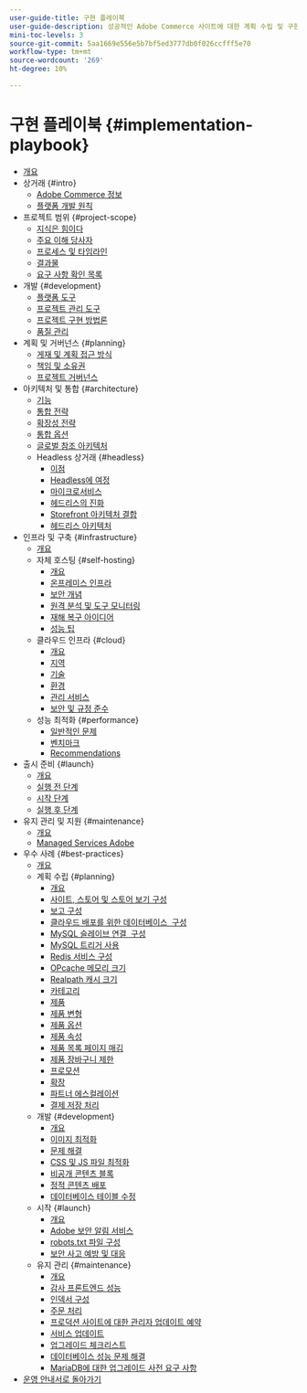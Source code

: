 ```yaml
---
user-guide-title: 구현 플레이북
user-guide-description: 성공적인 Adobe Commerce 사이트에 대한 계획 수립 및 구현을 위한 전략에 대해 알아봅니다.
mini-toc-levels: 3
source-git-commit: 5aa1669e556e5b7bf5ed3777db0f026ccfff5e70
workflow-type: tm+mt
source-wordcount: '269'
ht-degree: 10%

---
```



# 구현 플레이북 {#implementation-playbook}

- [개요](overview.md)
- 상거래 {#intro}
   - [Adobe Commerce 정보](intro/about-commerce.md)
   - [플랫폼 개발 원칙](intro/platform-development.md)
- 프로젝트 범위 {#project-scope}
   - [지식은 힘이다](project-scope/knowledge.md)
   - [주요 이해 당사자](project-scope/key-stakeholders.md)
   - [프로세스 및 타임라인](project-scope/process-timeline.md)
   - [결과물](project-scope/deliverables.md)
   - [요구 사항 확인 목록](project-scope/requirement-checklists.md)
- 개발 {#development}
   - [플랫폼 도구](development/platform-tools.md)
   - [프로젝트 관리 도구](development/project-management-tools.md)
   - [프로젝트 구현 방법론](development/delivery.md)
   - [품질 관리](development/quality-control.md)
- 계획 및 거버넌스 {#planning}
   - [게재 및 계획 접근 방식](planning/delivery.md)
   - [책임 및 소유권](planning/ownership.md)
   - [프로젝트 거버넌스](planning/governance.md)
- 아키텍처 및 통합 {#architecture}
   - [기능](architecture/capabilities.md)
   - [통합 전략](architecture/integration-strategy.md)
   - [확장성 전략](architecture/extensibility-strategy.md)
   - [통합 옵션](architecture/integration-options.md)
   - [글로벌 참조 아키텍처](architecture/global-reference.md)
   - Headless 상거래 {#headless}
      - [이점](architecture/headless/benefits.md)
      - [Headless에 여정](architecture/headless/journey-to-headless.md)
      - [마이크로서비스](architecture/headless/microservices.md)
      - [헤드리스의 진화](architecture/headless/evolution.md)
      - [Storefront 아키텍처 결합](architecture/headless/legacy-storefront.md)
      - [헤드리스 아키텍처](architecture/headless/adobe-commerce.md)
- 인프라 및 구축 {#infrastructure}
   - [개요](infrastructure/overview.md)
   - 자체 호스팅 {#self-hosting}
      - [개요](infrastructure/self-hosting/overview.md)
      - [온프레미스 인프라](infrastructure/self-hosting/on-premises.md)
      - [보안 개념](infrastructure/self-hosting/security-concepts.md)
      - [원격 분석 및 도구 모니터링](infrastructure/self-hosting/monitoring-tools.md)
      - [재해 복구 아이디어](infrastructure/self-hosting/disaster-recovery-ideas.md)
      - [성능 팁](infrastructure/self-hosting/performance-tips.md)
   - 클라우드 인프라 {#cloud}
      - [개요](infrastructure/cloud/overview.md)
      - [지역](infrastructure/cloud/regions.md)
      - [기술](infrastructure/cloud/technology.md)
      - [환경](infrastructure/cloud/environments.md)
      - [관리 서비스](infrastructure/cloud/managed-services.md)
      - [보안 및 규정 준수](infrastructure/cloud/security.md)
   - 성능 최적화 {#performance}
      - [일반적인 문제](infrastructure/performance/optimization.md)
      - [벤치마크](infrastructure/performance/benchmarks.md)
      - [Recommendations](infrastructure/performance/recommendations.md)
- 출시 준비 {#launch}
   - [개요](launch/overview.md)
   - [실행 전 단계](launch/pre-launch-steps.md)
   - [시작 단계](launch/launch-steps.md)
   - [실행 후 단계](launch/post-launch-steps.md)
- 유지 관리 및 지원 {#maintenance}
   - [개요](maintenance/overview.md)
   - [Managed Services Adobe](maintenance/adobe-managed-services.md)
- 우수 사례 {#best-practices}
   - [개요](best-practices/phases.md)
   - 계획 수립 {#planning}
      - [개요](best-practices/planning/overview.md)
      - [사이트, 스토어 및 스토어 보기 구성](best-practices/planning/sites-stores-store-views.md)
      - [보고 구성](best-practices/planning/reporting-configuration.md)
      - [클라우드 배포를 위한 데이터베이스 &#x200B; 구성](best-practices/planning/database-on-cloud.md)
      - [MySQL 슬레이브 연결 &#x200B; 구성](best-practices/planning/configure-mysql-slave-connection-on-cloud.md)
      - [MySQL 트리거 사용](best-practices/planning/mysql-triggers-usage.md)
      - [Redis 서비스 구성](best-practices/planning/redis-service-configuration.md)
      - [OPcache 메모리 크기](best-practices/planning/opcache-memory-size.md)
      - [Realpath 캐시 크기](best-practices/planning/realpath-cache-size.md)
      - [카테고리](best-practices/planning/category-limits.md)
      - [제품](best-practices/planning/product-sku-limits.md)
      - [제품 변형](best-practices/planning/product-variations.md)
      - [제품 옵션](best-practices/planning/product-options.md)
      - [제품 속성](best-practices/planning/product-attributes-and-options.md)
      - [제품 목록 페이지 매김](best-practices/planning/product-listing-pagination.md)
      - [제품 장바구니 제한](best-practices/planning/product-cart.md)
      - [프로모션](best-practices/planning/product-cart-promotions.md)
      - [확장](best-practices/planning/extensions.md)
      - [파트너 에스컬레이션](best-practices/planning/partner-escalation.md)
      - [결제 저장 처리](best-practices/planning/payment-processing-storage.md)
   - 개발 {#development}
      - [개요](best-practices/development/overview.md)
      - [이미지 최적화](best-practices/development/image-optimization.md)
      - [문제 해결](best-practices/development/troubleshooting.md)
      - [CSS 및 JS 파일 최적화](best-practices/development/optimize-css-js-files.md)
      - [비공개 콘텐츠 블록](best-practices/development/private-content-block-configuration.md)
      - [정적 콘텐츠 배포](best-practices/development/static-content-deployment.md)
      - [데이터베이스 테이블 수정](best-practices/development/modifying-core-and-third-party-tables.md)
   - 시작 {#launch}
      - [개요](best-practices/launch/overview.md)
      - [Adobe 보안 알림 서비스](best-practices/launch/security-notification-service.md)
      - [robots.txt 파일 구성](best-practices/launch/robots-txt.md)
      - [보안 사고 예방 및 대응](best-practices/launch/prevent-respond-security-incident.md)
   - 유지 관리 {#maintenance}
      - [개요](best-practices/maintenance/overview.md)
      - [감사 프론트엔드 성능](best-practices/maintenance/frontend-performance.md)
      - [인덱서 구성](best-practices/maintenance/indexer-configuration.md)
      - [주문 처리](best-practices/maintenance/order-processing-configuration.md)
      - [프로덕션 사이트에 대한 관리자 업데이트 예약](best-practices/maintenance/scheduling-admin-updates-in-production.md)
      - [서비스 업데이트](best-practices/maintenance/update-services.md)
      - [업그레이드 체크리스트](best-practices/maintenance/upgrade-checklist.md)
      - [데이터베이스 성능 문제 해결](best-practices/maintenance/resolve-database-performance-issues.md)
      - [MariaDB에 대한 업그레이드 사전 요구 사항](best-practices/maintenance/commerce-235-upgrade-prerequisites-mariadb.md)
- [운영 안내서로 돌아가기](https://experienceleague.adobe.com/docs/commerce-operations/operational-guides/home.html)
